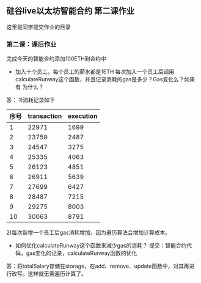 ## 硅谷live以太坊智能合约 第二课作业
这里是同学提交作业的目录

### 第二课：课后作业
完成今天的智能合约添加100ETH到合约中
- 加入十个员工，每个员工的薪水都是1ETH
每次加入一个员工后调用calculateRunway这个函数，并且记录消耗的gas是多少？Gas变化么？如果有 为什么？

答：
1)消耗记录如下

| 序号 | transaction | execution |
| :-- | :-- | :-- |
| 1 | 22971 | 1699 |
| 2 | 23759 | 2487 |
| 3 | 24547 | 3275 |
| 4 | 25335 | 4063 |
| 5 | 26123 | 4851 |
| 6 | 26911 | 5639 |
| 7 | 27699 | 6427 |
| 8 | 28487 | 7215 |
| 9 | 29275 | 8003 |
| 10 | 30063 | 8791 |

2)每次新增一个员工后gas消耗增加，因为遍历算法会增加计算成本。

- 如何优化calculateRunway这个函数来减少gas的消耗？
提交：智能合约代码，gas变化的记录，calculateRunway函数的优化

答：将totalSalary存储在storage，在add、remove、update函数中，对其再进行改写。这样就无需遍历计算了。
